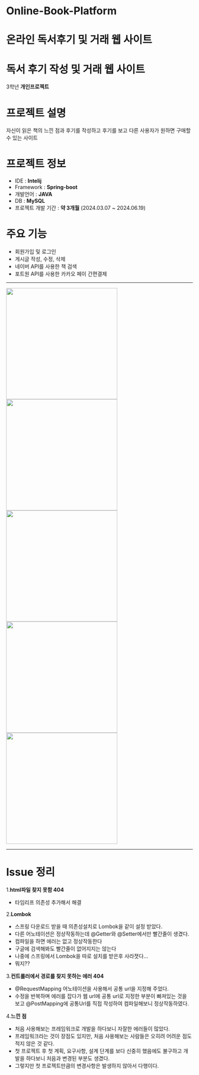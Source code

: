 # Online-Book-Platform
온라인 독서후기 및 거래 웹 사이트
=======
# 독서 후기 작성 및 거래 웹 사이트
3학년 **개인프로젝트** 


# 프로젝트 설명
자신이 읽은 책의 느낀 점과 후기를 작성하고 후기를 보고 다른 사용자가 원하면 구매할 수 있는 사이트

# 프로젝트 정보
- IDE : **Intelij**
- Framework : **Spring-boot**
- 개발언어 : **JAVA**
- DB : **MySQL**
- 프로젝트 개발 기간 : **약 3개월** (2024.03.07 ~ 2024.06.19)

# 주요 기능
- 회원가입 및 로그인
- 게시글 작성, 수정, 삭제
- 네이버 API를 사용한 책 검색
- 포트원 API를 사용한 카카오 페이 간편결제


- - - 

<img src="https://github.com/MCK-OOTS/Online-Book-Platform/assets/153693799/bbac64f7-57eb-494a-be56-598fbd958afe" width=300 height=300>
<img src="https://github.com/MCK-OOTS/Online-Book-Platform/assets/153693799/e7f0ea8c-d83f-41e8-8ccb-1154ea0911c8" width=300 height=300>
<img src="https://github.com/MCK-OOTS/Online-Book-Platform/assets/153693799/f8bb8554-0542-47ae-9fd3-95d042163ad2" width=300 height=300>

<img src="https://github.com/MCK-OOTS/Online-Book-Platform/assets/153693799/d7cebb01-1484-4268-8796-a278a56d28e9" width=300 height=300>  
<img src="https://github.com/MCK-OOTS/Online-Book-Platform/assets/153693799/84e2a7c5-35ef-4a66-bf35-e644ac86e2a1" width=300 height=300>  

- - - -

# Issue 정리

1.**html파일 찾지 못함 404**
- 타임리프 의존성 추가해서 해결
  
2.**Lombok**
- 스프링 다운로드 받을 때 의존성설치로 Lombok을 같이 설정 받았다.
- 다른 어노테이션은 정상작동하는데 @Getter와 @Setter에서만 빨간줄이 생겼다.
- 컴파일을 하면 에러는 없고 정상작동한다
- 구글에 검색해봐도 빨간줄이 없어지지는 않는다
- 나중에 스프링에서 Lombok을 따로 설치를 받은후 사라졋다...
- 뭐지??
  
3.**컨트롤러에서 경로를 찾지 못하는 에러 404**
- @RequestMapping 어노테이션을 사용해서 공통 url을 지정해 주었다.
- 수정을 반복하며 에러를 잡다가 웹 url에 공통 url로 지정한 부분이 빠져있는 것을 보고 @PostMapping에 공통Url를 직접 작성하여 컴파일해보니 정상작동하였다.
  
4.**느낀 점**
- 처음 사용해보는 프레임워크로 개발을 하다보니 자잘한 에러들이 많았다.
- 프레임워크라는 것이 장점도 있지만, 처음 사용해보는 사람들은 오히려 어려운 점도 적지 않은 것 같다.
- 첫 프로젝트 후 첫 계획, 요구사항, 설계 단계를 보다 신중히 했음에도 불구하고 개발을 하다보니 처음과 변경된 부분도 생겼다.
- 그렇지만 첫 프로젝트만큼의 변경사항은 발생하지 않아서 다행이다.
